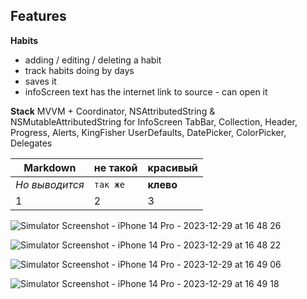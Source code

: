 ## Features

**Habits** 

- adding / editing / deleting a habit
- track habits doing by days
- saves it
- infoScreen text has the internet link to source - can open it

**Stack** 
MVVM + Coordinator, NSAttributedString & NSMutableAttributedString for InfoScreen
TabBar, Collection, Header, Progress, Alerts, KingFisher
UserDefaults, DatePicker, ColorPicker, Delegates

Markdown | не такой | красивый
--- | --- | ---
*Но выводится* | `так же` | **клево**
1 | 2 | 3

![Simulator Screenshot - iPhone 14 Pro - 2023-12-29 at 16 48 26](https://github.com/RomanVakulenko/Habits/assets/97017715/00586698-6736-4d2f-8e1a-0fac7e48bc08)

![Simulator Screenshot - iPhone 14 Pro - 2023-12-29 at 16 48 22](https://github.com/RomanVakulenko/Habits/assets/97017715/2e686e6c-1cfa-4b56-a7cf-50a2a417c580)

![Simulator Screenshot - iPhone 14 Pro - 2023-12-29 at 16 49 06](https://github.com/RomanVakulenko/Habits/assets/97017715/aa954e40-7170-4b4d-96ac-e5781dbb7395)

![Simulator Screenshot - iPhone 14 Pro - 2023-12-29 at 16 49 18](https://github.com/RomanVakulenko/Habits/assets/97017715/e52fa7e2-8f10-42cf-b5a8-c627d09697c8)
